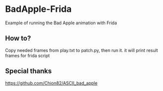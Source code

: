 # BadApple-Frida
Example of running the Bad Apple animation with Frida
## How to?
Copy needed frames from play.txt to patch.py, then run it. it will print result frames for frida script
## Special thanks
https://github.com/Chion82/ASCII_bad_apple
